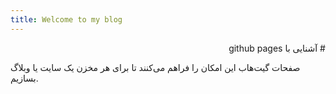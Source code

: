 ```yaml
---
title: Welcome to my blog
---
```

<p dir=rtl>
# آشنایی با github pages

صفحات گیت‌هاب این امکان را فراهم می‌کنند تا برای هر مخزن یک سایت یا وبلاگ بسازیم.

</p>
